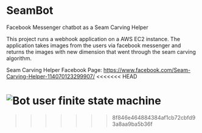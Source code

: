 # SeamBot
Facebook Messenger chatbot as a Seam Carving Helper

This project runs a webhook application on a AWS EC2 instance.
The application takes images from the users via facebook messenger
and returns the images with new dimension that went through the
seam carving algorithm.

Seam Carving Helper Facebook Page:
https://www.facebook.com/Seam-Carving-Helper-114070123299907/
<<<<<<< HEAD

![Bot user finite state machine](/images/botuser_fsm.png)
=======
>>>>>>> 8f846e464884384af1cb72cbfd93a8aa9ba5b36f
